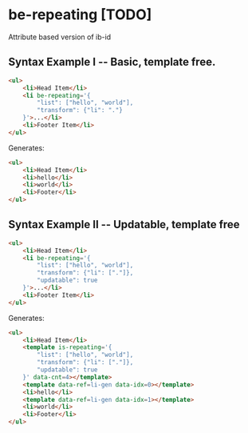 # be-repeating [TODO]

Attribute based version of ib-id

## Syntax Example I -- Basic, template free.

```html
<ul>
    <li>Head Item</li>
    <li be-repeating='{
        "list": ["hello", "world"],
        "transform": {"li": "."}
    }'>...</li>
    <li>Footer Item</li>
</ul>
```

Generates:

```html
<ul>
    <li>Head Item</li>
    <li>hello</li>
    <li>world</li>
    <li>Footer</li>
</ul>
```

## Syntax Example II -- Updatable, template free

```html
<ul>
    <li>Head Item</li>
    <li be-repeating='{
        "list": ["hello", "world"],
        "transform": {"li": ["."]},
        "updatable": true
    }'>...</li>
    <li>Footer Item</li>
</ul>
```

Generates:

```html
<ul>
    <li>Head Item</li>
    <template is-repeating='{
        "list": ["hello", "world"],
        "transform": {"li": ["."]},
        "updatable": true
    }' data-cnt=4></template>
    <template data-ref=li-gen data-idx=0></template>
    <li>hello</li>
    <template data-ref=li-gen data-idx=1></template>
    <li>world</li>
    <li>Footer</li>
</ul>
```